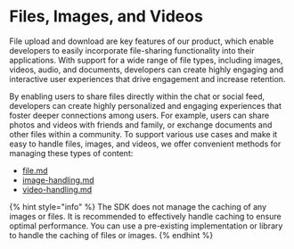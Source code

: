# Files, Images, and Videos

File upload and download are key features of our product, which enable developers to easily incorporate file-sharing functionality into their applications. With support for a wide range of file types, including images, videos, audio, and documents, developers can create highly engaging and interactive user experiences that drive engagement and increase retention.&#x20;

By enabling users to share files directly within the chat or social feed, developers can create highly personalized and engaging experiences that foster deeper connections among users. For example, users can share photos and videos with friends and family, or exchange documents and other files within a community. To support various use cases and make it easy to handle files, images, and videos, we offer convenient methods for managing these types of content:

* [file.md](file.md "mention")
* [image-handling.md](image-handling.md "mention")
* [video-handling.md](video-handling.md "mention")

{% hint style="info" %}
The SDK does not manage the caching of any images or files. It is recommended to effectively handle caching to ensure optimal performance. You can use a pre-existing implementation or library to handle the caching of files or images.
{% endhint %}

